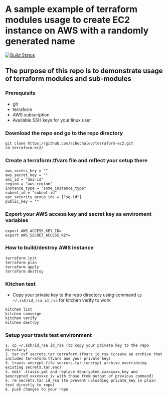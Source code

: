 # A sample example of terraform modules usage to create EC2 instance on AWS with a randomly generated name

[![Build Status](https://travis-ci.org/achuchulev/terraform-ec2.svg?branch=master)](https://travis-ci.org/achuchulev/terraform-ec2)

## The purpose of this repo is to demonstrate usage of terraform modules and sub-modules

### Prerequisits

* git
* terraform
* AWS subscription
* Available SSH keys for your linux user

### Download the repo and go to the repo directory

```
git clone https://github.com/achuchulev/terraform-ec2.git
cd terraform-ec2/
```

### Create a terraform.tfvars file and reflect your setup there

```
aws_access_key = ""
aws_secret_key = ""
ami_id = "ami-id"
region = "aws-region"
instance_type = "some_instance_type"
subnet_id = "subnet-id"
vpc_security_group_ids = ["sg-id"]
public_key = ""
```

### Export your AWS access key and secret key as enviroment variables

```
export AWS_ACCESS_KEY_ID=
export AWS_SECRET_ACCESS_KEY=
```

### How to build/destroy AWS instance

```
terraform init
terraform plan
terraform apply
terraform destroy
```

### Kitchen test

* Copy your private key to the repo directory using command `cp ~/.ssh/id_rsa id_rsa` for kitchen verify to work

```
kitchen list
kitchen converge
kitchen verify
kitchen destroy
```

### Setup your travis test environment

```
1. cp ~/.ssh/id_rsa id_rsa (to copy your private key to the repo directory)
2. tar cvf secrets.tar terraform.tfvars id_rsa (create an archive that includes terraform.tfvars and your private key)
3. travis encrypt-file secrets.tar (encrypt archive overrideing existing secrets.tar.enc)
4. edit .travis.yml and replace $encrypted_xxxxxxxx_key and $encrypted_xxxxxxxx_iv with those from output of previous command)
5. rm secrets.tar id_rsa (to prevent uploading private_key in plain text directly to repo)
6. push changes to your repo
```

